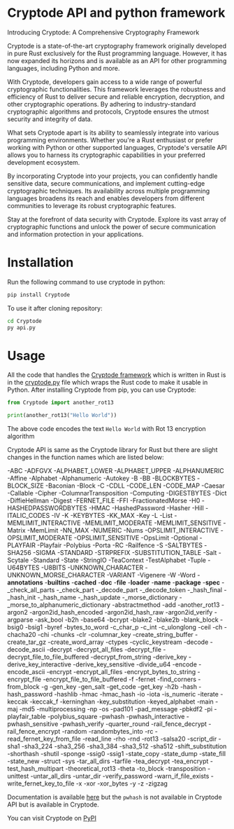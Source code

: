 # Cryptode API and python framework

Introducing Cryptode: A Comprehensive Cryptography Framework

Cryptode is a state-of-the-art cryptography framework originally developed in pure Rust exclusively for the Rust programming language. However, it has now expanded its horizons and is available as an API for other programming languages, including Python and more.

With Cryptode, developers gain access to a wide range of powerful cryptographic functionalities. This framework leverages the robustness and efficiency of Rust to deliver secure and reliable encryption, decryption, and other cryptographic operations. By adhering to industry-standard cryptographic algorithms and protocols, Cryptode ensures the utmost security and integrity of data.

What sets Cryptode apart is its ability to seamlessly integrate into various programming environments. Whether you're a Rust enthusiast or prefer working with Python or other supported languages, Cryptode's versatile API allows you to harness its cryptographic capabilities in your preferred development ecosystem.

By incorporating Cryptode into your projects, you can confidently handle sensitive data, secure communications, and implement cutting-edge cryptographic techniques. Its availability across multiple programming languages broadens its reach and enables developers from different communities to leverage its robust cryptographic features.

Stay at the forefront of data security with Cryptode. Explore its vast array of cryptographic functions and unlock the power of secure communication and information protection in your applications. 

# Installation 

Run the following command to use cryptode in python:

```bash
pip install Cryptode
```

To use it after cloning repository:

```sh
cd Cryptode
py api.py
```

# Usage

All the code that handles the [Cryptode framework](https://github.com/enginestein/Cryptode) which is written in Rust is in the [cryptode.py](https://github.com/enginestein/Cryptode-API/blob/main/src/cryptode.py) file which wraps the Rust code to make it usable in Python. After installing Cryptode from pip, you can use Cryptode:

```py
from Cryptode import another_rot13

print(another_rot13("Hello World")) 
```

The above code encodes the text `Hello World` with Rot 13 encryption algorithm

Cryptode API is same as the Cryptode library for Rust but there are slight changes in the function names which are listed below:

-ABC
-ADFGVX
-ALPHABET_LOWER
-ALPHABET_UPPER
-ALPHANUMERIC
-Affine
-Alphabet
-Alphanumeric
-Autokey
-B
-BB
-BLOCKBYTES
-BLOCK_SIZE
-Baconian
-Block
-C
-CDLL
-CODE_LEN
-CODE_MAP
-Caesar
-Callable
-Cipher
-ColumnarTransposition
-Computing
-DIGESTBYTES
-Dict
-DiffieHellman
-Digest
-FERNET_FILE
-FFI
-FractionatedMorse
-H0
-HASHEDPASSWORDBYTES
-HMAC
-HashedPassword
-Hasher
-Hill
-ITALIC_CODES
-IV
-K
-KEYBYTES
-KK_MAX
-Key
-L
-List
-MEMLIMIT_INTERACTIVE
-MEMLIMIT_MODERATE
-MEMLIMIT_SENSITIVE
-Matrix
-MemLimit
-NN_MAX
-NUMERIC
-Nums
-OPSLIMIT_INTERACTIVE
-OPSLIMIT_MODERATE
-OPSLIMIT_SENSITIVE
-OpsLimit
-Optional
-PLAYFAIR
-Playfair
-Polybius
-Porta
-RC
-Railfence
-S
-SALTBYTES
-SHA256
-SIGMA
-STANDARD
-STRPREFIX
-SUBSTITUTION_TABLE
-Salt
-Scytale
-Standard
-State
-StringIO
-TeaContext
-TestAlphabet
-Tuple
-U64BYTES
-U8BITS
-UNKNOWN_CHARACTER
-UNKNOWN_MORSE_CHARACTER
-VARIANT
-Vigenere
-W
-Word
-__annotations__
-__builtins__
-__cached__
-__doc__
-__file__
-__loader__
-__name__
-__package__
-__spec__
-_check_all_parts
-_check_part
-_decode_part
-_decode_token
-_hash_final
-_hash_init
-_hash_name
-_hash_update
-_morse_dictionary
-_morse_to_alphanumeric_dictionary
-abstractmethod
-add
-another_rot13
-argon2
-argon2id_hash_encoded
-argon2id_hash_raw
-argon2id_verify
-argparse
-ask_bool
-b2h
-base64
-bcrypt
-blake2
-blake2b
-blank_block
-bsig0
-bsig1
-byref
-bytes_to_word
-c_char_p
-c_int
-c_ulonglong
-ceil
-ch
-chacha20
-chi
-chunks
-clr
-columnar_key
-create_string_buffer
-create_tar_gz
-create_word_array
-ctypes
-cyclic_keystream
-decode
-decode_ascii
-decrypt
-decrypt_all_files
-decrypt_file
-decrypt_file_to_file_buffered
-decrypt_from_string
-derive_key
-derive_key_interactive
-derive_key_sensitive
-divide_u64
-encode
-encode_ascii
-encrypt
-encrypt_all_files
-encrypt_bytes_to_string
-encrypt_file
-encrypt_file_to_file_buffered
-f
-fernet
-find_corners
-from_block
-g
-gen_key
-gen_salt
-get_code
-get_key
-h2b
-hash
-hash_password
-hashlib
-hmac
-hmac_hash
-io
-iota
-is_numeric
-iterate
-keccak
-keccak_f
-kerninghan
-key_substitution
-keyed_alphabet
-main
-maj
-md5
-multiprocessing
-np
-os
-pad101
-pad_message
-pbkdf2
-pi
-playfair_table
-polybius_square
-pwhash
-pwhash_interactive
-pwhash_sensitive
-pwhash_verify
-quarter_round
-rail_fence_decrypt
-rail_fence_encrypt
-random
-randombytes_into
-rc
-read_fernet_key_from_file
-read_line
-rho
-rnd
-rot13
-salsa20
-script_dir
-sha1
-sha3_224
-sha3_256
-sha3_384
-sha3_512
-sha512
-shift_substitution
-shorthash
-shutil
-sponge
-ssig0
-ssig1
-state_copy
-state_dump
-state_fill
-state_new
-struct
-sys
-tar_all_dirs
-tarfile
-tea_decrypt
-tea_encrypt
-test_hash_multipart
-theoretical_rot13
-theta
-to_block
-transposition
-unittest
-untar_all_dirs
-untar_dir
-verify_password
-warn_if_file_exists
-write_fernet_key_to_file
-x
-xor
-xor_bytes
-y
-z
-zigzag

Documentation is available [here](https://enginestein.github.io/Cryptode/) but the `pwhash` is not available in Cryptode API but is available in Cryptode.

You can visit Cryptode on [PyPI](https://pypi.org/project/Cryptode/)
